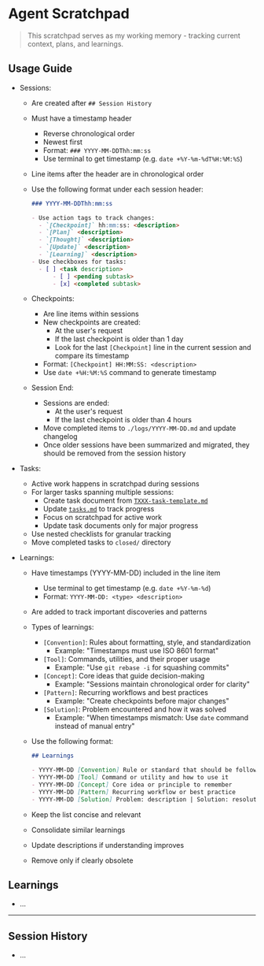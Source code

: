 # Agent Scratchpad

> This scratchpad serves as my working memory - tracking current context, plans, and learnings.

## Usage Guide

- Sessions:
  - Are created after `## Session History`
  - Must have a timestamp header
    - Reverse chronological order
    - Newest first
    - Format: `### YYYY-MM-DDThh:mm:ss`
    - Use terminal to get timestamp (e.g. `date +%Y-%m-%dT%H:%M:%S`)
  - Line items after the header are in chronological order
  - Use the following format under each session header:
  
    ```md
    ### YYYY-MM-DDThh:mm:ss
    
    - Use action tags to track changes:
      - `[Checkpoint]` hh:mm:ss: <description>
      - `[Plan]` <description>
      - `[Thought]` <description>
      - `[Update]` <description>
      - `[Learning]` <description>
    - Use checkboxes for tasks:
      - [ ] <task description>
          - [ ] <pending subtask>
          - [x] <completed subtask>
    ```

  - Checkpoints:
    - Are line items within sessions
    - New checkpoints are created:
      - At the user's request
      - If the last checkpoint is older than 1 day
      - Look for the last `[Checkpoint]` line in the current session and compare its timestamp
    - Format: `[Checkpoint] HH:MM:SS: <description>`
    - Use `date +%H:%M:%S` command to generate timestamp
  - Session End:
    - Sessions are ended:
      - At the user's request
      - If the last checkpoint is older than 4 hours
    - Move completed items to `./logs/YYYY-MM-DD.md` and update changelog
    - Once older sessions have been summarized and migrated, they should be removed from the session history

- Tasks:
  - Active work happens in scratchpad during sessions
  - For larger tasks spanning multiple sessions:
    - Create task document from [`TXXX-task-template.md`](./.agent/tasks/TXXX-task-template.md)
    - Update [`tasks.md`](./.agent/tasks/tasks.md) to track progress
    - Focus on scratchpad for active work
    - Update task documents only for major progress
  - Use nested checklists for granular tracking
  - Move completed tasks to `closed/` directory

- Learnings:
  - Have timestamps (YYYY-MM-DD) included in the line item
    - Use terminal to get timestamp (e.g. `date +%Y-%m-%d`)
    - Format: `YYYY-MM-DD: <type> <description>`
  - Are added to track important discoveries and patterns
  - Types of learnings:
    - `[Convention]`: Rules about formatting, style, and standardization
      - Example: "Timestamps must use ISO 8601 format"
    - `[Tool]`: Commands, utilities, and their proper usage
      - Example: "Use `git rebase -i` for squashing commits"
    - `[Concept]`: Core ideas that guide decision-making
      - Example: "Sessions maintain chronological order for clarity"
    - `[Pattern]`: Recurring workflows and best practices
      - Example: "Create checkpoints before major changes"
    - `[Solution]`: Problem encountered and how it was solved
      - Example: "When timestamps mismatch: Use `date` command instead of manual entry"
  - Use the following format:
  
    ```md
    ## Learnings
    
    - YYYY-MM-DD [Convention] Rule or standard that should be followed
    - YYYY-MM-DD [Tool] Command or utility and how to use it
    - YYYY-MM-DD [Concept] Core idea or principle to remember
    - YYYY-MM-DD [Pattern] Recurring workflow or best practice
    - YYYY-MM-DD [Solution] Problem: description | Solution: resolution
    ```
  
  - Keep the list concise and relevant
  - Consolidate similar learnings
  - Update descriptions if understanding improves
  - Remove only if clearly obsolete

## Learnings

- …

---

## Session History

- …
